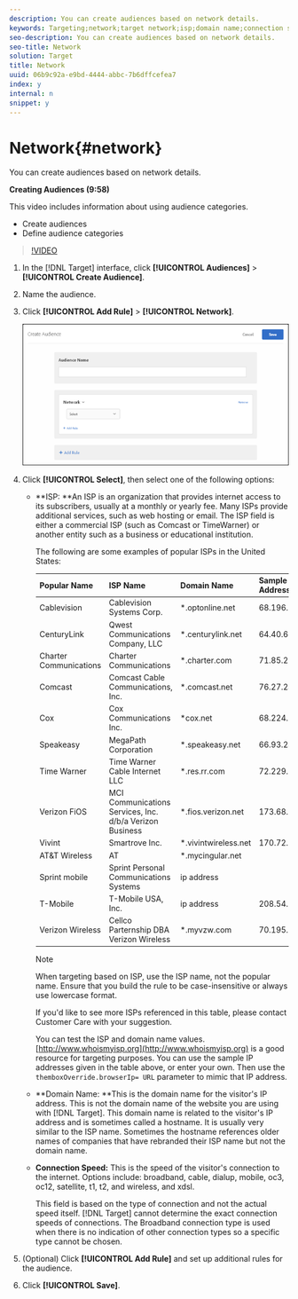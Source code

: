 ```yaml
---
description: You can create audiences based on network details.
keywords: Targeting;network;target network;isp;domain name;connection speed;target isp;target domain name;target connection speed
seo-description: You can create audiences based on network details.
seo-title: Network
solution: Target
title: Network
uuid: 06b9c92a-e9bd-4444-abbc-7b6dffcefea7
index: y
internal: n
snippet: y
---
```


# Network{#network}

You can create audiences based on network details.

**Creating Audiences (9:58)**

This video includes information about using audience categories.

* Create audiences 
* Define audience categories

>[!VIDEO](https://vimeo.com/wV9lVTSOxMk)

1. In the [!DNL Target] interface, click **[!UICONTROL Audiences]** > **[!UICONTROL Create Audience]**. 
1. Name the audience. 
1. Click **[!UICONTROL Add Rule]** > **[!UICONTROL Network]**.

   ![](assets/target_network.png)

1. Click **[!UICONTROL Select]**, then select one of the following options:

    * **ISP: **An ISP is an organization that provides internet access to its subscribers, usually at a monthly or yearly fee. Many ISPs provide additional services, such as web hosting or email. The ISP field is either a commercial ISP (such as Comcast or TimeWarner) or another entity such as a business or educational institution.

      The following are some examples of popular ISPs in the United States:

      |  Popular Name  | ISP Name  | Domain Name  | Sample IP Address  |
      |---|---|---|---|
      |  Cablevision  | Cablevision Systems Corp.  | &#42;.optonline.net  | 68.196.130.239  |
      |  CenturyLink  | Qwest Communications Company, LLC  | &#42;.centurylink.net  | 64.40.65.0  |
      |  Charter Communications  | Charter Communications  | &#42;.charter.com  | 71.85.225.124  |
      |  Comcast  | Comcast Cable Communications, Inc.  | &#42;.comcast.net  | 76.27.24.28  |
      |  Cox  | Cox Communications Inc.  | &#42;cox.net  | 68.224.174.22  |
      |  Speakeasy  | MegaPath Corporation  | &#42;.speakeasy.net  | 66.93.240.0  |
      |  Time Warner  | Time Warner Cable Internet LLC  | &#42;.res.rr.com  | 72.229.28.185  |
      |  Verizon FiOS  | MCI Communications Services, Inc. d/b/a Verizon Business  | &#42;.fios.verizon.net  | 173.68.112.34  |
      |  Vivint  | Smartrove Inc.  | &#42;.vivintwireless.net  | 170.72.26.105  |
      |  AT&T Wireless  | AT  | &#42;.mycingular.net  |  |
      |  Sprint mobile  | Sprint Personal Communications Systems  | ip address  |  |
      |  T-Mobile  | T-Mobile USA, Inc.  | ip address  | 208.54.86.0  |
      |  Verizon Wireless  | Cellco Parternship DBA Verizon Wireless  | &#42;.myvzw.com  | 70.195.74.199  |

      >[!NOTE]
      >
      >When targeting based on ISP, use the ISP name, not the popular name. Ensure that you build the rule to be case-insensitive or always use lowercase format.

      If you'd like to see more ISPs referenced in this table, please contact Customer Care with your suggestion.

      You can test the ISP and domain name values. [http://www.whoismyisp.org](http://www.whoismyisp.org) is a good resource for targeting purposes. You can use the sample IP addresses given in the table above, or enter your own. Then use the `themboxOverride.browserIp= URL` parameter to mimic that IP address. 
    
    * **Domain Name: **This is the domain name for the visitor's IP address. This is not the domain name of the website you are using with [!DNL Target]. This domain name is related to the visitor's IP address and is sometimes called a hostname. It is usually very similar to the ISP name. Sometimes the hostname references older names of companies that have rebranded their ISP name but not the domain name. 
    * **Connection Speed:** This is the speed of the visitor's connection to the internet. Options include: broadband, cable, dialup, mobile, oc3, oc12, satellite, t1, t2, and wireless, and xdsl.

      This field is based on the type of connection and not the actual speed itself. [!DNL Target] cannot determine the exact connection speeds of connections. The Broadband connection type is used when there is no indication of other connection types so a specific type cannot be chosen.

1. (Optional) Click **[!UICONTROL Add Rule]** and set up additional rules for the audience. 
1. Click **[!UICONTROL Save]**.

